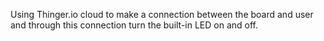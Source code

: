 Using Thinger.io cloud to make a connection between the board and user and through this connection turn the built-in LED on and off.

